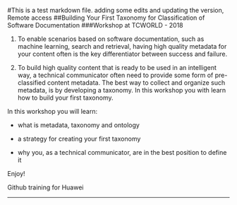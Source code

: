 #This is a test markdown file. adding some edits and updating the version, Remote access 
##Building Your First Taxonomy for Classification of Software Documentation
###Workshop at TCWORLD - 2018

1. To enable scenarios based on software documentation, such as machine learning, search and retrieval, having high quality metadata for your content often is the key differentiator between success and failure.


1. To build high quality content that is ready to be used in an intelligent way, a technical communicator often need to provide some form of pre-classified content metadata. The best way to collect and organize such metadata, is by developing a taxonomy. In this workshop you with learn how to build your first taxonomy.

In this workshop you will learn:


- what is metadata, taxonomy and ontology


- a strategy for creating your first taxonomy


- why you, as a technical communicator, are in the best position to define it


Enjoy!

Github training for Huawei


----------
